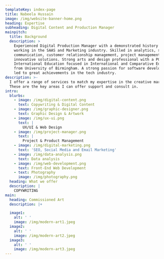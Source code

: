 ```yaml
---
templateKey: index-page
title: Nabeela Hussain
image: /img/website-banner-home.png
heading: Expertise
subheading: Digital Content and Production Manager
mainpitch:
  title: Background
  description: >
    Experienced Digital Production Manager with a demonstrated history of
    working in the SAAS and Marketing industry. Skilled in analytics, sales,
    communication, customer relationship management, project management and
    innovative solutions. Strong arts and design professional with a PGCert
    International Education focused in International and Comparative Education
    from University of Birmingham. A strong passion for software development has
    led to great achievements in the tech industry.
description: >-
  I offer a range of services to match my expertise in the creative markets.
  These are the key areas I can offer support and consult in.
intro:
  blurbs:
    - image: /img/digital-content.png
      text: Copywriting & Digital Content
    - image: /img/graphic-designer.png
      text: Graphic Design & Artwork
    - image: /img/ux-ui.png
      text: |
        UX/UI & Web Design
    - image: /img/project-manager.png
      text: |
        Project & Product Management
    - image: /img/digital-marketing.png
      text: 'SEO, Social Media and Email Marketing'
    - image: /img/data-analysis.png
      text: Data analysis
    - image: /img/web-development.png
      text: Front-End Web Development
    - text: Photography
      image: /img/photography.png
  heading: What we offer
  description: |
    COPYWRITING
main:
  heading: Commissioned Art
  description: |+

  image1:
    alt: ' '
    image: /img/modern-art1.jpeg
  image2:
    alt: ' '
    image: /img/modern-art2.jpeg
  image3:
    alt: ' '
    image: /img/modern-art3.jpeg
---
```

